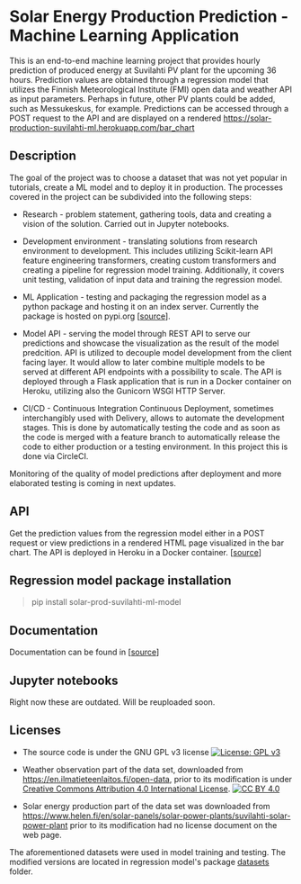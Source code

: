 # Solar Energy Production Prediction - Machine Learning Application

This is an end-to-end machine learning project that provides hourly prediction of produced energy at Suvilahti PV plant for the upcoming 36 hours. Prediction values are obtained through a regression model that utilizes the Finnish Meteorological Institute (FMI) open data and weather API as input parameters. Perhaps in future, other PV plants could be added, such as Messukeskus, for example. Predictions can be accessed through a POST request to the API and are displayed on a rendered https://solar-production-suvilahti-ml.herokuapp.com/bar_chart

## Description

The goal of the project was to choose a dataset that was not yet popular in tutorials, create a ML model and to deploy it in production. The processes covered in the project can be subdivided into the following steps:

- Research - problem statement, gathering tools, data and creating a vision of the solution. Carried out in Jupyter notebooks.
- Development environment - translating solutions from research environment to development. This includes utilizing Scikit-learn API feature engineering transformers, creating custom transformers and creating a pipeline for regression model training. Additionally, it covers unit testing, validation of input data and training the regression model.

- ML Application - testing and packaging the regression model as a python package and hosting it on an index server. Currently the package is hosted on pypi.org [[source](https://pypi.org/project/solar-prod-suvilahti-ml-model/)].
- Model API - serving the model through REST API to serve our predictions and showcase the visualization as the result of the model predcition. API is utilized to decouple model development from the client facing layer. It would allow to later combine multiple models to be served at different API endpoints with a possibility to scale. The API is deployed through a Flask application that is run in a Docker container on Heroku, utilizing also the Gunicorn WSGI HTTP Server.
- CI/CD - Continuous Integration Continuous Deployment, sometimes interchangibly used with Delivery, allows to automate the development stages. This is done by automatically testing the code and as soon as the code is merged with a feature branch to automatically release the code to either production or a testing environment. In this project this is done via CircleCI.


 Monitoring of the quality of model predictions after deployment and more elaborated testing is coming in next updates.

## API

Get the prediction values from the regression model either in a POST request or view predictions in a rendered HTML page visualized in the bar chart. The API is deployed in Heroku in a Docker container. [[source](https://github.com/screwdriver66/solar_prod_suvilahti/blob/master/documentation/api.md)]

## Regression model package installation

> pip install solar-prod-suvilahti-ml-model

## Documentation

Documentation can be found in [[source](https://github.com/screwdriver66/solar_prod_suvilahti/tree/master/documentation)]

## Jupyter notebooks

Right now these are outdated. Will be reuploaded soon.

<!-- - Data gathering [[source]()]
- Data analysis [[source]()]
- Feature engineering [[source]()]
- Model building [[source]()] -->

## Licenses

- The source code is under the GNU GPL v3 license [![License: GPL v3](https://img.shields.io/badge/License-GPLv3-blue.svg)](https://www.gnu.org/licenses/gpl-3.0)

- Weather observation part of the data set, downloaded from https://en.ilmatieteenlaitos.fi/open-data, prior to its modification is under [Creative Commons Attribution 4.0 International
License][cc-by]. [![CC BY 4.0][cc-by-shield]][cc-by]

- Solar energy production part of the data set was downloaded from https://www.helen.fi/en/solar-panels/solar-power-plants/suvilahti-solar-power-plant prior to its modification had no license document on the web page.

The aforementioned datasets were used in model training and testing. The modified versions are located in regression model's package [datasets](/packages/regression_model/regression_model/datasets/) folder.



[cc-by]: http://creativecommons.org/licenses/by/4.0/
[cc-by-shield]: https://img.shields.io/badge/License-CC%20BY%204.0-lightgrey.svg
